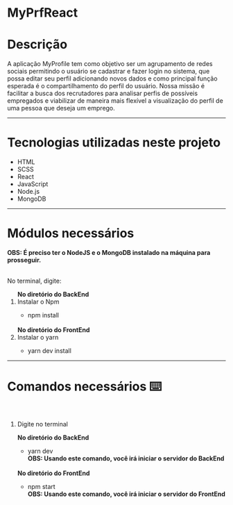 # MyPrfReact
<h1>Descrição </h1> 
A aplicação MyProfile tem como objetivo ser um agrupamento de redes sociais permitindo o usuário se cadastrar e fazer login no sistema,  que possa editar seu perfil adicionando novos dados e como principal função esperada é o compartilhamento do perfil do usuário.
Nossa missão é facilitar a busca dos recrutadores para analisar perfis de possíveis empregados e viabilizar de maneira mais flexível a visualização do perfil de uma pessoa que deseja um emprego.

<hr>

<h1>Tecnologias utilizadas neste projeto</h1>
<ul>
  <li>HTML</li>
  <li>SCSS</li>
  <li>React</li>
  <li>JavaScript</li>
  <li>Node.js</li>
  <li>MongoDB</li>
</ul>

<hr>

<h1>Módulos necessários </h1>
<strong>OBS: É preciso ter o NodeJS e o MongoDB instalado na máquina para prosseguir.</strong>
<br>
<br>
<p>No terminal, digite:</p>
<ol>
<strong> No diretório do BackEnd</strong>
  <br>
  <li>Instalar o Npm</li>
  <ul>
    <li>npm install</li>
  </ul>
  <br>
<strong> No diretório do FrontEnd</strong>
  <br>
  <li>Instalar o yarn</li>
  <ul>
    <li>yarn dev install</li>
  </ul>
</ol>

<hr>

<h1>Comandos necessários ⌨️</h1>
<br>
<ol>
  <li>Digite no terminal</li>

  <strong> No diretório do BackEnd</strong>
  <ul>
    <li>yarn dev</li>
    <strong>OBS: Usando este comando, você irá iniciar o servidor do BackEnd</strong>
  </ul>

<br>
  <strong> No diretório do FrontEnd</strong>
  <ul>
    <li>npm start</li>
    <strong>OBS: Usando este comando, você irá iniciar o servidor do FrontEnd </strong>
  </ul>
</ol>  
